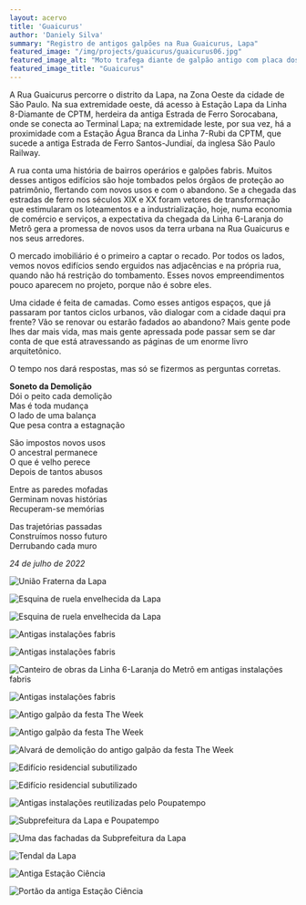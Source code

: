 ```yaml
---
layout: acervo
title: 'Guaicurus'
author: 'Daniely Silva'
summary: "Registro de antigos galpões na Rua Guaicurus, Lapa"
featured_image: "/img/projects/guaicurus/guaicurus06.jpg"
featured_image_alt: "Moto trafega diante de galpão antigo com placa dos Correios"
featured_image_title: "Guaicurus"
---
```


A Rua Guaicurus percorre o distrito da Lapa, na Zona Oeste da cidade de São Paulo. Na sua extremidade oeste, dá acesso à Estação Lapa da Linha 8-Diamante de CPTM, herdeira da antiga Estrada de Ferro Sorocabana, onde se conecta ao Terminal Lapa; na extremidade leste, por sua vez, há a proximidade com a Estação Água Branca da Linha 7-Rubi da CPTM, que sucede a antiga Estrada de Ferro Santos-Jundiaí, da inglesa São Paulo Railway.

A rua conta uma história de bairros operários e galpões fabris. Muitos desses antigos edifícios são hoje tombados pelos órgãos de proteção ao patrimônio, flertando com novos usos e com o abandono. Se a chegada das estradas de ferro nos séculos XIX e XX foram vetores de transformação que estimularam os loteamentos e a industrialização, hoje, numa economia de comércio e serviços, a expectativa da chegada da Linha 6-Laranja do Metrô gera a promessa de novos usos da terra urbana na Rua Guaicurus e nos seus arredores.

O mercado imobiliário é o primeiro a captar o recado. Por todos os lados, vemos novos edifícios sendo erguidos nas adjacências e na própria rua, quando não há restrição do tombamento. Esses novos empreendimentos pouco aparecem no projeto, porque não é sobre eles.

Uma cidade é feita de camadas. Como esses antigos espaços, que já passaram por tantos ciclos urbanos, vão dialogar com a cidade daqui pra frente? Vão se renovar ou estarão fadados ao abandono? Mais gente pode lhes dar mais vida, mas mais gente apressada pode passar sem se dar conta de que está atravessando as páginas de um enorme livro arquitetônico.

O tempo nos dará respostas, mas só se fizermos as perguntas corretas.

**Soneto da Demolição**\
Dói o peito cada demolição\
Mas é toda mudança\
O lado de uma balança\
Que pesa contra a estagnação

São impostos novos usos\
O ancestral permanece\
O que é velho perece\
Depois de tantos abusos

Entre as paredes mofadas\
Germinam novas histórias\
Recuperam-se memórias

Das trajetórias passadas\
Construímos nosso futuro\
Derrubando cada muro

*24 de julho de 2022*

![União Fraterna da Lapa](/img/projects/guaicurus/guaicurus07.jpg "União Fraterna da Lapa.")

![Esquina de ruela envelhecida da Lapa](/img/projects/guaicurus/guaicurus08.jpg "Esquina de ruela envelhecida da Lapa.")

![Esquina de ruela envelhecida da Lapa](/img/projects/guaicurus/guaicurus09.jpg "Esquina de ruela envelhecida da Lapa.")

![Antigas instalações fabris](/img/projects/guaicurus/guaicurus10.jpg "Antigas instalações fabris.")

![Antigas instalações fabris](/img/projects/guaicurus/guaicurus11.jpg "Antigas instalações fabris.")

![Canteiro de obras da Linha 6-Laranja do Metrô em antigas instalações fabris](/img/projects/guaicurus/guaicurus12.jpg "Canteiro de obras da Linha 6-Laranja do Metrô em antigas instalações fabris.")

![Antigas instalações fabris](/img/projects/guaicurus/guaicurus13.jpg "Antigas instalações fabris.")

![Antigo galpão da festa The Week](/img/projects/guaicurus/guaicurus14.jpg "Antigo galpão da festa The Week.")

![Antigo galpão da festa The Week](/img/projects/guaicurus/guaicurus15.jpg "Antigo galpão da festa The Week.")

![Alvará de demolição do antigo galpão da festa The Week](/img/projects/guaicurus/guaicurus16.jpg "Alvará de demolição do antigo galpão da festa The Week.")

![Edifício residencial subutilizado](/img/projects/guaicurus/guaicurus18.jpg "Edifício residencial subutilizado.")

![Edifício residencial subutilizado](/img/projects/guaicurus/guaicurus17.jpg "Edifício residencial subutilizado.")

![Antigas instalações reutilizadas pelo Poupatempo](/img/projects/guaicurus/guaicurus19.jpg "Antigas instalações reutilizadas pelo Poupatempo.")

![Subprefeitura da Lapa e Poupatempo](/img/projects/guaicurus/guaicurus20.jpg "Subprefeitura da Lapa e Poupatempo.")

![Uma das fachadas da Subprefeitura da Lapa](/img/projects/guaicurus/guaicurus21.jpg "Uma das fachadas da Subprefeitura da Lapa.")

![Tendal da Lapa](/img/projects/guaicurus/guaicurus22.jpg "Tendal da Lapa.")

![Antiga Estação Ciência](/img/projects/guaicurus/guaicurus23.jpg "Antiga Estação Ciência.")

![Portão da antiga Estação Ciência](/img/projects/guaicurus/guaicurus24.jpg "Portão da antiga Estação Ciência.")
